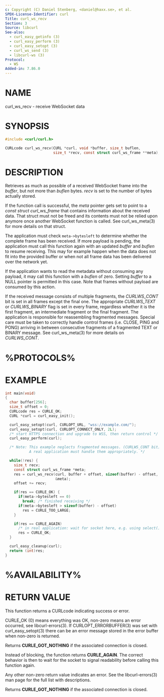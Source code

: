 ```yaml
---
c: Copyright (C) Daniel Stenberg, <daniel@haxx.se>, et al.
SPDX-License-Identifier: curl
Title: curl_ws_recv
Section: 3
Source: libcurl
See-also:
  - curl_easy_getinfo (3)
  - curl_easy_perform (3)
  - curl_easy_setopt (3)
  - curl_ws_send (3)
  - libcurl-ws (3)
Protocol:
  - WS
Added-in: 7.86.0
---
```


# NAME

curl_ws_recv - receive WebSocket data

# SYNOPSIS

~~~c
#include <curl/curl.h>

CURLcode curl_ws_recv(CURL *curl, void *buffer, size_t buflen,
                      size_t *recv, const struct curl_ws_frame **meta);
~~~

# DESCRIPTION

Retrieves as much as possible of a received WebSocket frame into the
*buffer*, but not more than *buflen* bytes. *recv* is set to the
number of bytes actually stored.

If the function call is successful, the *meta* pointer gets set to point to a
*const struct curl_ws_frame* that contains information about the received
data. That struct must not be freed and its contents must not be relied upon
anymore once another WebSocket function is called. See curl_ws_meta(3) for more
details on that struct.

The application must check `meta->bytesleft` to determine whether the complete
frame has been received. If more payload is pending, the application must call
this function again with an updated *buffer* and *buflen* to resume receiving.
This may for example happen when the data does not fit into the provided buffer
or when not all frame data has been delivered over the network yet.

If the application wants to read the metadata without consuming any payload,
it may call this function with a *buflen* of zero. Setting *buffer* to a NULL
pointer is permitted in this case. Note that frames without payload are consumed
by this action.

If the received message consists of multiple fragments, the *CURLWS_CONT* bit
is set in all frames except the final one. The appropriate *CURLWS_TEXT* or
*CURLWS_BINARY* flag is set in every frame, regardless whether it is the first
fragment, an intermediate fragment or the final fragment. The application is
responsible for reassembling fragmented messages. Special care must be taken
to correctly handle control frames (i.e. CLOSE, PING and PONG) arriving in
between consecutive fragments of a fragmented TEXT or BINARY message. See
curl_ws_meta(3) for more details on *CURLWS_CONT*.

# %PROTOCOLS%

# EXAMPLE

~~~c
int main(void)
{
  char buffer[256];
  size_t offset = 0;
  CURLcode res = CURLE_OK;
  CURL *curl = curl_easy_init();

  curl_easy_setopt(curl, CURLOPT_URL, "wss://example.com/");
  curl_easy_setopt(curl, CURLOPT_CONNECT_ONLY, 2L);
  /* start HTTPS connection and upgrade to WSS, then return control */
  curl_easy_perform(curl);

  /* Note: This example neglects fragmented messages. (CURLWS_CONT bit)
           A real application must handle them appropriately. */

  while(!res) {
    size_t recv;
    const struct curl_ws_frame *meta;
    res = curl_ws_recv(curl, buffer + offset, sizeof(buffer) - offset, &recv,
                       &meta);
    offset += recv;

    if(res == CURLE_OK) {
      if(meta->bytesleft == 0)
        break; /* finished receiving */
      if(meta->bytesleft > sizeof(buffer) - offset)
        res = CURLE_TOO_LARGE;
    }

    if(res == CURLE_AGAIN)
      /* in real application: wait for socket here, e.g. using select() */
      res = CURLE_OK;
  }

  curl_easy_cleanup(curl);
  return (int)res;
}
~~~

# %AVAILABILITY%

# RETURN VALUE

This function returns a CURLcode indicating success or error.

CURLE_OK (0) means everything was OK, non-zero means an error occurred, see
libcurl-errors(3). If CURLOPT_ERRORBUFFER(3) was set with curl_easy_setopt(3)
there can be an error message stored in the error buffer when non-zero is
returned.

Returns **CURLE_GOT_NOTHING** if the associated connection is closed.

Instead of blocking, the function returns **CURLE_AGAIN**. The correct
behavior is then to wait for the socket to signal readability before calling
this function again.

Any other non-zero return value indicates an error. See the libcurl-errors(3)
man page for the full list with descriptions.

Returns **CURLE_GOT_NOTHING** if the associated connection is closed.
